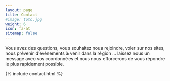 ```yaml
---
layout: page
title: Contact
#image: toto.jpg
weight: 6
icon: fa-at
sitemap: false
---
```

Vous avez des questions, vous souhaitez nous rejoindre, voler sur nos sites, nous prévenir d'évènements à venir dans la région ... laissez nous un message avec vos coordonnées et nous nous efforcerons de vous répondre le plus rapidement possible.

{% include contact.html %}

